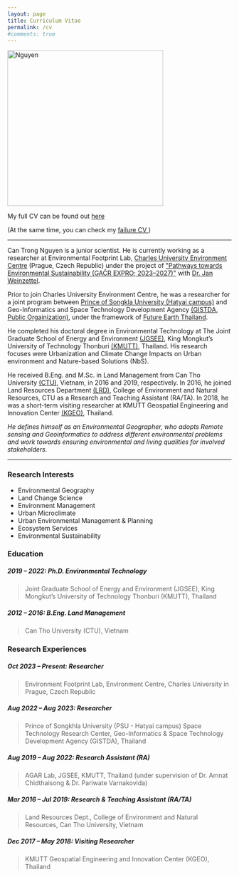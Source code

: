 ```yaml
---
layout: page
title: Curriculum Vitae
permalink: /cv
#comments: true
---
```


<img src="{{site.baseurl}}/assets/images/Profile_nguyen_01.jpg" alt="Nguyen" style="width: 350px"/>

My full CV can be found out <a href="https://docs.google.com/document/d/1WfDsR307eWinxXHo8zVZfSaO4xPcsedD/edit?usp=sharing&ouid=110358112673854373714&rtpof=true&sd=true"> here </a> 

(At the same time, you can check my <a href="https://docs.google.com/document/d/1KKFG0R_GdvoihzwFyTeQ7WHtc6dxCbxG/edit?usp=sharing&ouid=110358112673854373714&rtpof=true&sd=true"> failure CV </a>)

<hr>

Can Trong Nguyen is a junior scientist. He is currently working as a researcher at Environmental Footprint Lab, [Charles University Environment Centre](https://czp.cuni.cz/en/) (Prague, Czech Republic) under the project of ["Pathways towards Environmental Sustainability (GAČR EXPRO; 2023–2027)"](https://czp.cuni.cz/en/projects/pathways-towards-environmental-sustainability-gacr-expro-2023-2027) with [Dr. Jan Weinzettel](https://czp.cuni.cz/en/about-us/staff/jan-weinzettel). 

Prior to join Charles University Environment Centre, he was a researcher for a joint program between [Prince of Songkla University (Hatyai campus)](https://en.psu.ac.th/) and Geo-Informatics and Space Technology Development Agency [(GISTDA, Public Orgainization)](https://www.gistda.or.th/home.php?lang=EN), under the framework of [Future Earth Thailand](https://www.futureearththailand.org/frontpage). 

He completed his doctoral degree in Environmental Technology at The Joint Graduate School of Energy and Environment [(JGSEE)](https://www.jgsee.kmutt.ac.th/v3/), King Mongkut’s University of Technology Thonburi [(KMUTT)](https://www.kmutt.ac.th/en/), Thailand. His research focuses were Urbanization and Climate Change Impacts on Urban environment and Nature-based Solutions (NbS).

He received B.Eng. and M.Sc. in Land Management from Can Tho University [(CTU)](https://en.ctu.edu.vn/), Vietnam, in 2016 and 2019, respectively. In 2016, he joined Land Resources Department [(LRD)](https://lrd.ctu.edu.vn/en/), College of Environment and Natural Resources, CTU as a Research and Teaching Assistant (RA/TA). In 2018, he was a short-term visiting researcher at KMUTT Geospatial Engineering and Innovation Center [(KGEO)](http://kgeo.org/kgeo/), Thailand.

<i>He defines himself as an Environmental Geographer, who adopts Remote sensing and Geoinformatics to address different environmental problems and work towards ensuring environmental and living qualities for involved stakeholders.</i>
 
<hr>

### Research Interests
* Environmental Geography 
* Land Change Science 
* Environment Management 
* Urban Microclimate 
* Urban Environmental Management & Planning 
* Ecosystem Services 
* Environmental Sustainability


### Education  
##### 2019 – 2022: Ph.D. Environmental Technology
> Joint Graduate School of Energy and Environment (JGSEE), King Mongkut’s University of Technology Thonburi (KMUTT), Thailand

##### 2012 – 2016: B.Eng. Land Management 
> Can Tho University (CTU), Vietnam


### Research Experiences
##### Oct 2023 – Present: Researcher 
> Environment Footprint Lab, Environment Centre, Charles University in Prague, Czech Republic

##### Aug 2022 – Aug 2023: Researcher 
> Prince of Songkhla University (PSU - Hatyai campus)
> Space Technology Research Center, Geo-Informatics & Space Technology Development Agency (GISTDA), Thailand

##### Aug 2019 – Aug 2022: Research Assistant (RA) 
> AGAR Lab, JGSEE, KMUTT, Thailand (under supervision of Dr. Amnat Chidthaisong & Dr. Pariwate Varnakovida)

##### Mar 2016 – Jul 2019: Research & Teaching Assistant (RA/TA)
> Land Resources Dept., College of Environment and Natural Resources, Can Tho University, Vietnam 

##### Dec 2017 – May 2018: Visiting Researcher
> KMUTT Geospatial Engineering and Innovation Center (KGEO), Thailand 




